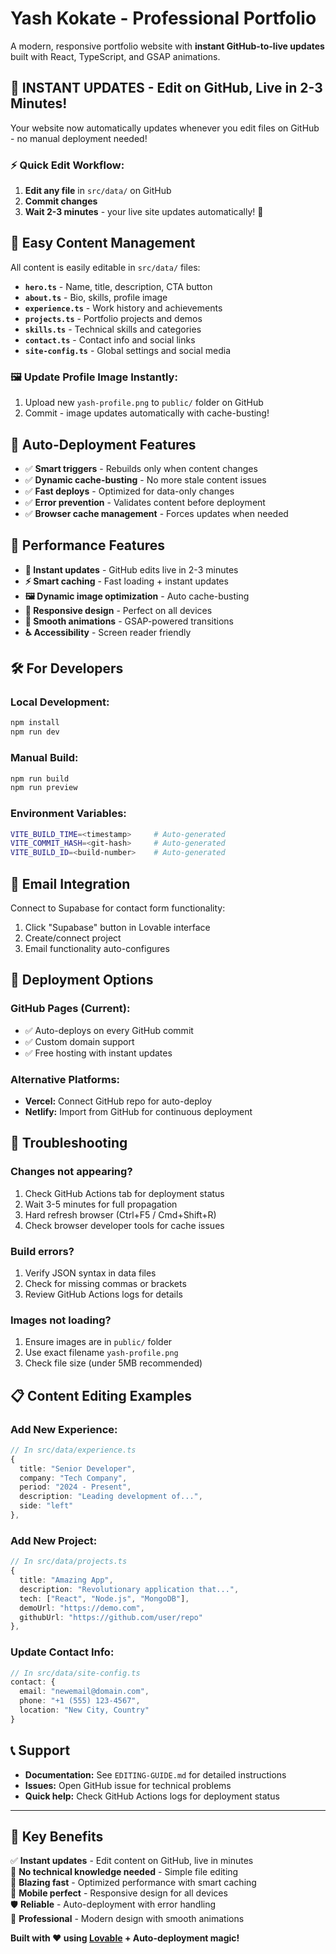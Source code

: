 
# Yash Kokate - Professional Portfolio

A modern, responsive portfolio website with **instant GitHub-to-live updates** built with React, TypeScript, and GSAP animations.

## 🚀 **INSTANT UPDATES** - Edit on GitHub, Live in 2-3 Minutes!

Your website now automatically updates whenever you edit files on GitHub - no manual deployment needed!

### ⚡ **Quick Edit Workflow:**
1. **Edit any file** in `src/data/` on GitHub
2. **Commit changes**
3. **Wait 2-3 minutes** - your live site updates automatically! 🎉

## 📝 **Easy Content Management**

All content is easily editable in `src/data/` files:

- **`hero.ts`** - Name, title, description, CTA button
- **`about.ts`** - Bio, skills, profile image
- **`experience.ts`** - Work history and achievements  
- **`projects.ts`** - Portfolio projects and demos
- **`skills.ts`** - Technical skills and categories
- **`contact.ts`** - Contact info and social links
- **`site-config.ts`** - Global settings and social media

### 🖼️ **Update Profile Image Instantly:**
1. Upload new `yash-profile.png` to `public/` folder on GitHub
2. Commit - image updates automatically with cache-busting!

## 🔄 **Auto-Deployment Features**

- ✅ **Smart triggers** - Rebuilds only when content changes
- ✅ **Dynamic cache-busting** - No more stale content issues  
- ✅ **Fast deploys** - Optimized for data-only changes
- ✅ **Error prevention** - Validates content before deployment
- ✅ **Browser cache management** - Forces updates when needed

## 📱 **Performance Features**

- **🚀 Instant updates** - GitHub edits live in 2-3 minutes
- **⚡ Smart caching** - Fast loading + instant updates
- **🖼️ Dynamic image optimization** - Auto cache-busting
- **📱 Responsive design** - Perfect on all devices
- **🎨 Smooth animations** - GSAP-powered transitions
- **♿ Accessibility** - Screen reader friendly

## 🛠️ **For Developers**

### **Local Development:**
```bash
npm install
npm run dev
```

### **Manual Build:**
```bash
npm run build
npm run preview
```

### **Environment Variables:**
```bash
VITE_BUILD_TIME=<timestamp>     # Auto-generated
VITE_COMMIT_HASH=<git-hash>     # Auto-generated  
VITE_BUILD_ID=<build-number>    # Auto-generated
```

## 📧 **Email Integration**

Connect to Supabase for contact form functionality:
1. Click "Supabase" button in Lovable interface
2. Create/connect project
3. Email functionality auto-configures

## 🚀 **Deployment Options**

### **GitHub Pages (Current):**
- ✅ Auto-deploys on every GitHub commit
- ✅ Custom domain support
- ✅ Free hosting with instant updates

### **Alternative Platforms:**
- **Vercel:** Connect GitHub repo for auto-deploy
- **Netlify:** Import from GitHub for continuous deployment

## 🔧 **Troubleshooting**

### **Changes not appearing?**
1. Check GitHub Actions tab for deployment status
2. Wait 3-5 minutes for full propagation  
3. Hard refresh browser (Ctrl+F5 / Cmd+Shift+R)
4. Check browser developer tools for cache issues

### **Build errors?**
1. Verify JSON syntax in data files
2. Check for missing commas or brackets
3. Review GitHub Actions logs for details

### **Images not loading?**
1. Ensure images are in `public/` folder
2. Use exact filename `yash-profile.png`
3. Check file size (under 5MB recommended)

## 📋 **Content Editing Examples**

### **Add New Experience:**
```typescript
// In src/data/experience.ts
{
  title: "Senior Developer",
  company: "Tech Company",
  period: "2024 - Present", 
  description: "Leading development of...",
  side: "left"
},
```

### **Add New Project:**
```typescript
// In src/data/projects.ts
{
  title: "Amazing App",
  description: "Revolutionary application that...",
  tech: ["React", "Node.js", "MongoDB"],
  demoUrl: "https://demo.com",
  githubUrl: "https://github.com/user/repo"
},
```

### **Update Contact Info:**
```typescript
// In src/data/site-config.ts
contact: {
  email: "newemail@domain.com",
  phone: "+1 (555) 123-4567",
  location: "New City, Country"
}
```

## 📞 **Support**

- **Documentation:** See `EDITING-GUIDE.md` for detailed instructions
- **Issues:** Open GitHub issue for technical problems
- **Quick help:** Check GitHub Actions logs for deployment status

---

## 🎯 **Key Benefits**

✅ **Instant updates** - Edit content on GitHub, live in minutes  
🔄 **No technical knowledge needed** - Simple file editing  
🚀 **Blazing fast** - Optimized performance with smart caching  
📱 **Mobile perfect** - Responsive design for all devices  
🛡️ **Reliable** - Auto-deployment with error handling  
🎨 **Professional** - Modern design with smooth animations  

**Built with ❤️ using [Lovable](https://lovable.dev) + Auto-deployment magic!**
